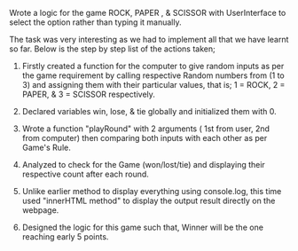 Wrote a logic for the game ROCK, PAPER , & SCISSOR with UserInterface to select the option rather than typing it manually.

The task was very interesting as we had to implement all that we have learnt so far.
Below is the step by step list of the actions taken;

1) Firstly created a function for the computer to give random inputs as per the game requirement by calling respective Random numbers from (1 to 3) and assigning them with their particular values, that is;
 1 = ROCK, 2 = PAPER, & 3 = SCISSOR respectively.

2) Declared variables win, lose, & tie globally and initialized them with 0.

3) Wrote a function "playRound" with 2 arguments ( 1st from user, 2nd from computer) then comparing both inputs with each other as per Game's Rule.

4) Analyzed to check for the  Game (won/lost/tie) and displaying their respective count after each round.

5) Unlike earlier method to display everything using console.log, this time used "innerHTML method" to display the output result directly on the webpage.

6) Designed the logic for this game such that, Winner will be the one reaching early 5 points. 
